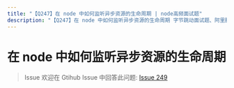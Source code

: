 ```yaml
---
title: "【Q247】在 node 中如何监听异步资源的生命周期 | node高频面试题"
description: "【Q247】在 node 中如何监听异步资源的生命周期 字节跳动面试题、阿里腾讯面试题、美团小米面试题。"
---
```


# 在 node 中如何监听异步资源的生命周期

> Issue
> 欢迎在 Gtihub Issue 中回答此问题: [Issue 249](https://github.com/shfshanyue/Daily-Question/issues/249)
